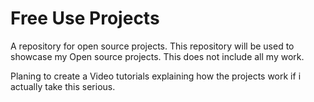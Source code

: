 # Free Use Projects
A repository for open source projects. This repository will be used to showcase my Open source projects. This does not include all my work.

Planing to create a Video tutorials explaining how the projects work if i actually take this serious. 
